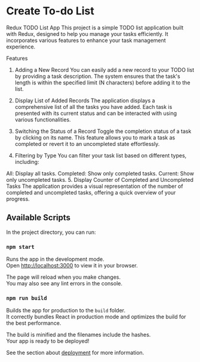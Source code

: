 # Create To-do List

Redux TODO List App This project is a simple TODO list application built with
Redux, designed to help you manage your tasks efficiently. It incorporates
various features to enhance your task management experience.

Features

1. Adding a New Record You can easily add a new record to your TODO list by
   providing a task description. The system ensures that the task's length is
   within the specified limit (N characters) before adding it to the list.

2. Display List of Added Records The application displays a comprehensive list
   of all the tasks you have added. Each task is presented with its current
   status and can be interacted with using various functionalities.

3. Switching the Status of a Record Toggle the completion status of a task by
   clicking on its name. This feature allows you to mark a task as completed or
   revert it to an uncompleted state effortlessly.

4. Filtering by Type You can filter your task list based on different types,
   including:

All: Display all tasks. Completed: Show only completed tasks. Current: Show only
uncompleted tasks. 5. Display Counter of Completed and Uncompleted Tasks The
application provides a visual representation of the number of completed and
uncompleted tasks, offering a quick overview of your progress.

## Available Scripts

In the project directory, you can run:

### `npm start`

Runs the app in the development mode.\
Open [http://localhost:3000](http://localhost:3000) to view it in your browser.

The page will reload when you make changes.\
You may also see any lint errors in the console.

### `npm run build`

Builds the app for production to the `build` folder.\
It correctly bundles React in production mode and optimizes the build for the best
performance.

The build is minified and the filenames include the hashes.\
Your app is ready to be deployed!

See the section about
[deployment](https://facebook.github.io/create-react-app/docs/deployment) for
more information.
